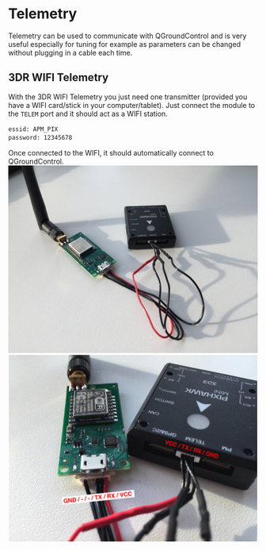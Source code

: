 # Telemetry
Telemetry can be used to communicate with QGroundControl and is very useful especially for tuning for example as parameters can be changed without plugging in a cable each time.

## 3DR WIFI Telemetry
With the 3DR WIFI Telemetry you just need one transmitter (provided you have a WIFI card/stick in your computer/tablet). Just connect the module to the ```TELEM``` port and it should act as a WIFI station.
```sh
essid: APM_PIX
password: 12345678
```
Once connected to the WIFI, it should automatically connect to QGroundControl.
![wifi1](../pictures//hardware/3dr_wifi_1.JPG)
![wifi2](../pictures//hardware/3dr_wifi_2.png)
